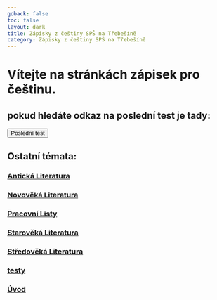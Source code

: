 ```yaml
---
goback: false
toc: false
layout: dark
title: Zápisky z češtiny SPŠ na Třebešíně
category: Zápisky z češtiny SPŠ na Třebešíně
---
```


# Vítejte na stránkách zápisek pro češtinu.

<div class="mainButtonContainer">
<div class="textdiv">

## pokud hledáte odkaz na poslední test je tady:

</div>
  <a href="./Novov%C4%9Bk%C3%A1%20Literatura/Historick%C3%A1%20Beletrie">
    <button class="testbutton">Poslední test</button>
  </a>
<div class="emptydiv"></div>
</div>

## Ostatní témata:

### [Antická Literatura](Antická%20Literatura)

### [Novověká Literatura](Novověká%20Literatura)

### [Pracovní Listy](Pracovní%20Listy)

### [Starověká Literatura](Starověká%20Literatura)

### [Středověká Literatura](Středověká%20Literatura)

### [testy](testy)

### [Úvod](Úvod)
